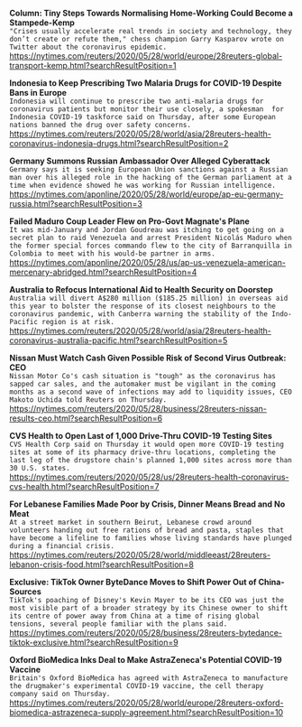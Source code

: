 **Column: Tiny Steps Towards Normalising Home-Working Could Become a Stampede-Kemp**\
`"Crises usually accelerate real trends in society and technology, they don’t create or refute them," chess champion Garry Kasparov wrote on Twitter about the coronavirus epidemic.`\
https://nytimes.com/reuters/2020/05/28/world/europe/28reuters-global-transport-kemp.html?searchResultPosition=1

**Indonesia to Keep Prescribing Two Malaria Drugs for COVID-19 Despite Bans in Europe**\
`Indonesia will continue to prescribe two anti-malaria drugs for coronavirus patients but monitor their use closely, a spokesman  for Indonesia COVID-19 taskforce said on Thursday, after some European nations banned the drug over safety concerns. `\
https://nytimes.com/reuters/2020/05/28/world/asia/28reuters-health-coronavirus-indonesia-drugs.html?searchResultPosition=2

**Germany Summons Russian Ambassador Over Alleged Cyberattack**\
`Germany says it is seeking European Union sanctions against a Russian man over his alleged role in the hacking of the German parliament at a time when evidence showed he was working for Russian intelligence.`\
https://nytimes.com/aponline/2020/05/28/world/europe/ap-eu-germany-russia.html?searchResultPosition=3

**Failed Maduro Coup Leader Flew on Pro-Govt Magnate's Plane**\
`It was mid-January and Jordan Goudreau was itching to get going on a secret plan to raid Venezuela and arrest President Nicolás Maduro when the former special forces commando flew to the city of Barranquilla in Colombia to meet with his would-be partner in arms.`\
https://nytimes.com/aponline/2020/05/28/us/ap-us-venezuela-american-mercenary-abridged.html?searchResultPosition=4

**Australia to Refocus International Aid to Health Security on Doorstep**\
`Australia will divert A$280 million ($185.25 million) in overseas aid this year to bolster the response of its closest neighbours to the coronavirus pandemic, with Canberra warning the stability of the Indo-Pacific region is at risk.`\
https://nytimes.com/reuters/2020/05/28/world/asia/28reuters-health-coronavirus-australia-pacific.html?searchResultPosition=5

**Nissan Must Watch Cash Given Possible Risk of Second Virus Outbreak: CEO**\
`Nissan Motor Co's cash situation is "tough" as the coronavirus has sapped car sales, and the automaker must be vigilant in the coming months as a second wave of infections may add to liquidity issues, CEO Makoto Uchida told Reuters on Thursday.`\
https://nytimes.com/reuters/2020/05/28/business/28reuters-nissan-results-ceo.html?searchResultPosition=6

**CVS Health to Open Last of 1,000 Drive-Thru COVID-19 Testing Sites**\
`CVS Health Corp said on Thursday it would open more COVID-19 testing sites at some of its pharmacy drive-thru locations, completing the last leg of the drugstore chain's planned 1,000 sites across more than 30 U.S. states.`\
https://nytimes.com/reuters/2020/05/28/us/28reuters-health-coronavirus-cvs-health.html?searchResultPosition=7

**For Lebanese Families Made Poor by Crisis, Dinner Means Bread and No Meat**\
`At a street market in southern Beirut, Lebanese crowd around  volunteers handing out free rations of bread and pasta, staples that have become a lifeline to families whose living standards have plunged during a financial crisis.`\
https://nytimes.com/reuters/2020/05/28/world/middleeast/28reuters-lebanon-crisis-food.html?searchResultPosition=8

**Exclusive: TikTok Owner ByteDance Moves to Shift Power Out of China-Sources**\
`TikTok's poaching of Disney's Kevin Mayer to be its CEO was just the most visible part of a broader strategy by its Chinese owner to shift its centre of power away from China at a time of rising global tensions, several people familiar with the plans said. `\
https://nytimes.com/reuters/2020/05/28/business/28reuters-bytedance-tiktok-exclusive.html?searchResultPosition=9

**Oxford BioMedica Inks Deal to Make AstraZeneca's Potential COVID-19 Vaccine**\
`Britain's Oxford BioMedica has agreed with AstraZeneca to manufacture the drugmaker's experimental COVID-19 vaccine, the cell therapy company said on Thursday.`\
https://nytimes.com/reuters/2020/05/28/world/europe/28reuters-oxford-biomedica-astrazeneca-supply-agreement.html?searchResultPosition=10

